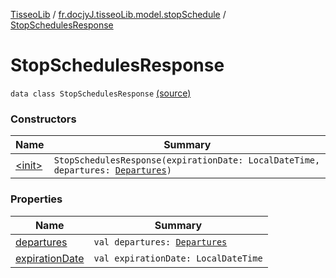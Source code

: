 [TisseoLib](../../index.md) / [fr.docjyJ.tisseoLib.model.stopSchedule](../index.md) / [StopSchedulesResponse](./index.md)

# StopSchedulesResponse

`data class StopSchedulesResponse` [(source)](https://github.com/docjyJ/TisseoLib/tree/master/src/main/kotlin/fr/docjyJ/tisseoLib/model/stopSchedule/StopSchedulesResponse.kt#L5)

### Constructors

| Name | Summary |
|---|---|
| [&lt;init&gt;](-init-.md) | `StopSchedulesResponse(expirationDate: LocalDateTime, departures: `[`Departures`](../-departures/index.md)`)` |

### Properties

| Name | Summary |
|---|---|
| [departures](departures.md) | `val departures: `[`Departures`](../-departures/index.md) |
| [expirationDate](expiration-date.md) | `val expirationDate: LocalDateTime` |
